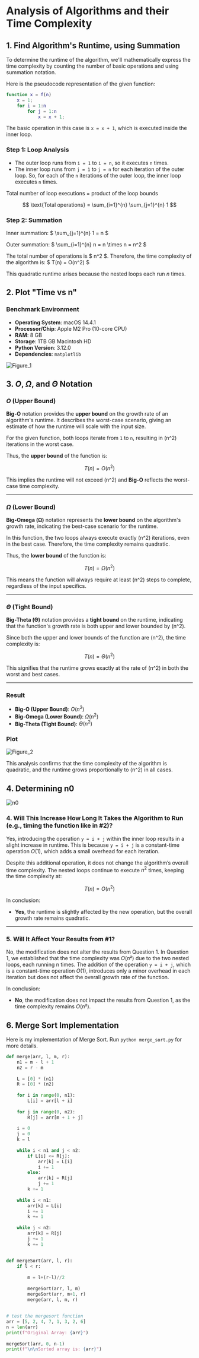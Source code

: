 # Analysis of Algorithms and their Time Complexity

## 1. Find Algorithm's Runtime, using Summation

To determine the runtime of the algorithm, we'll mathematically express the time complexity by counting the number of basic operations and using summation notation.

Here is the pseudocode representation of the given function:

```matlab
function x = f(n)
    x = 1;
    for i = 1:n
        for j = 1:n
            x = x + 1;
```

The basic operation in this case is `x = x + 1`, which is executed inside the inner loop.

### Step 1: Loop Analysis
- The outer loop runs from `i = 1` to `i = n`, so it executes `n` times.
- The inner loop runs from `j = 1` to `j = n` for each iteration of the outer loop. So, for each of the `n` iterations of the outer loop, the inner loop executes `n` times.

Total number of loop executions = product of the loop bounds

$$
\text{Total operations} = \sum_{i=1}^{n} \sum_{j=1}^{n} 1
$$


### Step 2: Summation
Inner summation:
$
\sum_{j=1}^{n} 1 = n
$

Outer summation:
$
\sum_{i=1}^{n} n = n \times n = n^2
$

The total number of operations is $ n^2 $. Therefore, the time complexity of the algorithm is: $ T(n) = O(n^2) $

This quadratic runtime arises because the nested loops each run $n$ times.

## 2. Plot "Time vs n"
### Benchmark Environment

- **Operating System**: macOS 14.4.1
- **Processor/Chip**: Apple M2 Pro (10-core CPU)
- **RAM**: 8 GB
- **Storage**: 1TB GB Macintosh HD
- **Python Version**: 3.12.0
- **Dependencies**: `matplotlib`

![Figure_1](time_vs_n.png)

## 3. $O$, $\Omega$, and $\Theta$ Notation

### $O$ (Upper Bound)

**Big-O** notation provides the **upper bound** on the growth rate of an algorithm's runtime. It describes the worst-case scenario, giving an estimate of how the runtime will scale with the input size.

For the given function, both loops iterate from `1` to `n`, resulting in \(n^2\) iterations in the worst case.

Thus, the **upper bound** of the function is:

$$
T(n) = O(n^2)
$$

This implies the runtime will not exceed \(n^2\) and **Big-O** reflects the worst-case time complexity.

---

### $\Omega$ (Lower Bound)

**Big-Omega (Ω)** notation represents the **lower bound** on the algorithm's growth rate, indicating the best-case scenario for the runtime.

In this function, the two loops always execute exactly \(n^2\) iterations, even in the best case. Therefore, the time complexity remains quadratic.

Thus, the **lower bound** of the function is:

$$
T(n) = \Omega(n^2)
$$

This means the function will always require at least \(n^2\) steps to complete, regardless of the input specifics.

---

### $\Theta$ (Tight Bound)

**Big-Theta (Θ)** notation provides a **tight bound** on the runtime, indicating that the function's growth rate is both upper and lower bounded by \(n^2\). 

Since both the upper and lower bounds of the function are \(n^2\), the time complexity is:

$$
T(n) = \Theta(n^2)
$$

This signifies that the runtime grows exactly at the rate of \(n^2\) in both the worst and best cases.

---

### Result
- **Big-O (Upper Bound)**: $O(n^2)$
- **Big-Omega (Lower Bound)**: $\Omega(n^2)$
- **Big-Theta (Tight Bound)**: $\Theta(n^2)$

### Plot
![Figure_2](tc_analysis.png)


This analysis confirms that the time complexity of the algorithm is quadratic, and the runtime grows proportionally to \(n^2\) in all cases.

## 4. Determining n0
![n0](tc_analysis_zoomed.png)


### 4. Will This Increase How Long It Takes the Algorithm to Run (e.g., timing the function like in #2)?

Yes, introducing the operation `y = i + j` within the inner loop results in a slight increase in runtime. This is because `y = i + j` is a constant-time operation $O(1)$, which adds a small overhead for each iteration.

Despite this additional operation, it does not change the algorithm’s overall time complexity. The nested loops continue to execute $n^2$ times, keeping the time complexity at:

$$ T(n) = O(n^2) $$

In conclusion:
- **Yes**, the runtime is slightly affected by the new operation, but the overall growth rate remains quadratic.

---

### 5. Will It Affect Your Results from #1?

No, the modification does not alter the results from Question 1. In Question 1, we established that the time complexity was $O(n²)$ due to the two nested loops, each running n times. The addition of the operation `y = i + j`, which is a constant-time operation $O(1)$, introduces only a minor overhead in each iteration but does not affect the overall growth rate of the function.

In conclusion:
- **No**, the modification does not impact the results from Question 1, as the time complexity remains $O(n²)$.


## 6. Merge Sort Implementation
Here is my implementation of Merge Sort. Run `python merge_sort.py` for more details.

```python
def merge(arr, l, m, r):
    n1 = m - l + 1
    n2 = r - m
 
    L = [0] * (n1)
    R = [0] * (n2)
 
    for i in range(0, n1):
        L[i] = arr[l + i]
 
    for j in range(0, n2):
        R[j] = arr[m + 1 + j]
 
    i = 0     
    j = 0     
    k = l 
 
    while i < n1 and j < n2:
        if L[i] <= R[j]:
            arr[k] = L[i]
            i += 1
        else:
            arr[k] = R[j]
            j += 1
        k += 1
 
    while i < n1:
        arr[k] = L[i]
        i += 1
        k += 1
 
    while j < n2:
        arr[k] = R[j]
        j += 1
        k += 1
 
 
def mergeSort(arr, l, r):
    if l < r:
 
        m = l+(r-l)//2
 
        mergeSort(arr, l, m)
        mergeSort(arr, m+1, r)
        merge(arr, l, m, r)
 
 
# test the mergesort function
arr = [5, 2, 4, 7, 1, 3, 2, 6]
n = len(arr)
print(f"Original Array: {arr}")
 
mergeSort(arr, 0, n-1)
print(f"\n\nSorted array is: {arr}")
```


